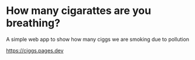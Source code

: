 # How many cigarattes are you breathing?

A simple web app to show how many ciggs we are smoking due to pollution

https://ciggs.pages.dev